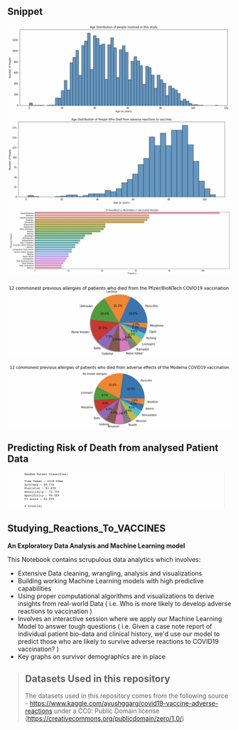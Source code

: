 ## Snippet
![Distribution 1](https://github.com/invest41/Studying_Reactions_to_Vaccines/blob/main/IMG_9332.jpeg)
![Distribution 2](https://github.com/invest41/Studying_Reactions_to_Vaccines/blob/main/IMG_9333.jpeg)
![Distribution 3](https://github.com/invest41/Studying_Reactions_to_Vaccines/blob/main/IMG_9359.jpeg)
<br/><br/>
![Distribution 4](https://github.com/invest41/Studying_Reactions_to_Vaccines/blob/main/IMG_9362.jpeg)
<br/> <br/>
![Distribution 5](https://github.com/invest41/Studying_Reactions_to_Vaccines/blob/main/IMG_9361.jpeg)




## Predicting Risk of Death from analysed Patient Data
![Model](https://github.com/invest41/Studying_Reactions_to_Vaccines/blob/main/IMG_9334.jpeg)

## Studying_Reactions_To_VACCINES
**An Exploratory Data Analysis and Machine Learning model**

This Notebook contains scrupulous data analytics which involves:
- Extensive Data cleaning, wrangling, analysis and visualizations
- Building working Machine Learning models with high predictive capabilities
- Using proper computational algorithms and visualizations to derive insights from real-world Data ( i.e. Who is more likely to develop adverse reactions to vaccination )
- Involves an interactive session where we apply our Machine Learning Model to answer tough questions ( i.e. Given a case note report of individual patient bio-data and clinical history, we'd use our model to predict those who are likely to survive adverse reactions to COVID19 vaccination? )
- Key graphs on survivor demographics are in place


> ## Datasets Used in this repository
> The datasets used in this repository comes from the following source - https://www.kaggle.com/ayushggarg/covid19-vaccine-adverse-reactions under a CC0: Public Domain license (https://creativecommons.org/publicdomain/zero/1.0/)
